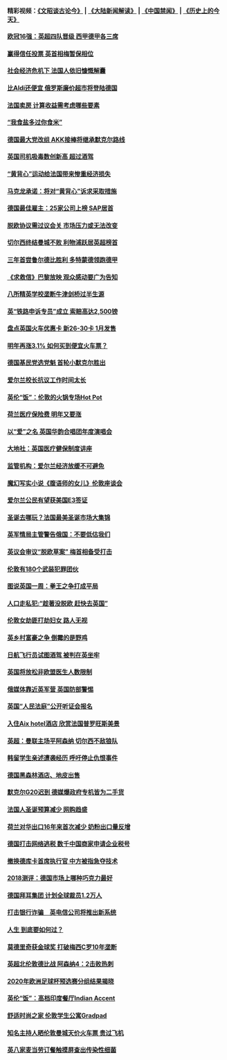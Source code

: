 #### 精彩视频：[《文昭谈古论今》](https://github.com/gfw-breaker/wenzhao/blob/master/README.md?t=12131231) | [《大陆新闻解读》](https://github.com/gfw-breaker/ntdtv-comedy/blob/master/README.md?t=12131231) | [《中国禁闻》](https://github.com/gfw-breaker/ntdtv-news/blob/master/README.md?t=12131231) | [《历史上的今天》](https://github.com/gfw-breaker/today-in-history/blob/master/README.md?t=12131231) 

#### [欧冠16强：英超四队晋级 西甲德甲各三席](../pages/nsc974/n10907296.md?t=12131231) 

#### [赢得信任投票 英首相梅暂保相位](../pages/nsc974/n10907229.md?t=12131231) 

#### [社会经济危机下 法国人依旧慷慨解囊](../pages/nsc974/n10906090.md?t=12131231) 

#### [比Aldi还便宜 俄罗斯廉价超市将登陆德国](../pages/nsc974/n10905994.md?t=12131231) 

#### [法国卖房 计算收益需考虑哪些要素](../pages/nsc974/n10906125.md?t=12131231) 

#### [“我食盐多过你食米”](../pages/nsc974/n10905976.md?t=12131231) 

#### [德国最大党改组 AKK接棒将继承默克尔路线](../pages/nsc974/n10904680.md?t=12131231) 

#### [英国司机吸毒数创新高 超过酒驾](../pages/nsc974/n10904490.md?t=12131231) 

#### [“黄背心”运动给法国带来惨重经济损失](../pages/nsc974/n10904100.md?t=12131231) 

#### [马克龙承诺：将对“黄背心”诉求采取措施](../pages/nsc974/n10904057.md?t=12131231) 

#### [德国最佳雇主：25家公司上榜 SAP居首](../pages/nsc974/n10903789.md?t=12131231) 

#### [脱欧协议需过议会关 市场压力或无法改变](../pages/nsc974/n10901979.md?t=12131231) 

#### [切尔西终结曼城不败 利物浦跃居英超榜首](../pages/nsc974/n10900582.md?t=12131231) 

#### [三年首尝鲁尔德比胜利 多特蒙德领跑德甲](../pages/nsc974/n10900592.md?t=12131231) 

#### [《求救信》巴黎放映 观众感动要广为告知](../pages/nsc974/n10900019.md?t=12131231) 

#### [八所精英学校垄断牛津剑桥过半生源](../pages/nsc974/n10899861.md?t=12131231) 

#### [英“铁路申诉专员”成立 索赔高达2,500镑](../pages/nsc974/n10899001.md?t=12131231) 

#### [盘点英国火车优惠卡 新26-30卡 1月发售](../pages/nsc974/n10898992.md?t=12131231) 

#### [明年再涨3.1%   如何买到便宜火车票？](../pages/nsc974/n10898985.md?t=12131231) 

#### [德国基民党选党魁 首轮小默克尔胜出](../pages/nsc974/n10897678.md?t=12131231) 

#### [爱尔兰校长抗议工作时间太长](../pages/nsc974/n10897164.md?t=12131231) 

#### [英伦“饭”：伦敦的火锅专场Hot Pot](../pages/nsc974/n10897146.md?t=12131231) 

#### [荷兰医疗保险费 明年又要涨](../pages/nsc974/n10897113.md?t=12131231) 

#### [以“爱”之名 英国华韵合唱团年度演唱会](../pages/nsc974/n10897132.md?t=12131231) 

#### [大地社：英国医疗健保制度讲座](../pages/nsc974/n10897109.md?t=12131231) 

#### [监管机构：爱尔兰经济放缓不可避免](../pages/nsc974/n10897047.md?t=12131231) 

#### [魔幻写实小说《腹语师的女儿》伦敦座谈会](../pages/nsc974/n10897070.md?t=12131231) 

#### [爱尔兰公民有望获美国E3签证](../pages/nsc974/n10896956.md?t=12131231) 

#### [圣诞去哪玩？法国最美圣诞市场大集锦](../pages/nsc974/n10895365.md?t=12131231) 

#### [英军情局主管警告俄国：不要低估我们](../pages/nsc974/n10895238.md?t=12131231) 

#### [英议会审议“脱欧草案” 梅首相备受打击](../pages/nsc974/n10895260.md?t=12131231) 

#### [伦敦有180个武装犯罪团伙](../pages/nsc974/n10895487.md?t=12131231) 

#### [图说英国一周：拳王之争打成平局](../pages/nsc974/n10895330.md?t=12131231) 

#### [人口走私犯:“趁著没脱欧 赶快去英国”](../pages/nsc974/n10895316.md?t=12131231) 

#### [伦敦女劫匪打劫妇女 路人无视](../pages/nsc974/n10895309.md?t=12131231) 

#### [英乡村富豪之争  倒霉的是野鸡](../pages/nsc974/n10895305.md?t=12131231) 

#### [日航飞行员试图酒驾  被判在英坐牢](../pages/nsc974/n10895291.md?t=12131231) 

#### [英国将放松非欧盟医生人数限制](../pages/nsc974/n10895286.md?t=12131231) 

#### [俄媒体靠近英军营 英国防部警惕](../pages/nsc974/n10895265.md?t=12131231) 

#### [英国“人民法庭”公开听证会报名](../pages/nsc974/n10895219.md?t=12131231) 

#### [入住Aix hotel酒店 欣赏法国普罗旺斯美景](../pages/nsc974/n10894800.md?t=12131231) 

#### [英超：曼联主场平阿森纳 切尔西不敌狼队](../pages/nsc974/n10893786.md?t=12131231) 

#### [韩留学生亲述遭袭经历 呼吁停止仇恨事件](../pages/nsc974/n10893538.md?t=12131231) 

#### [德国黑森林酒店、地皮出售](../pages/nsc974/n10893286.md?t=12131231) 

#### [默克尔G20迟到 德媒爆政府专机皆为二手货](../pages/nsc974/n10892503.md?t=12131231) 

#### [法国人圣诞预算减少 网购趋盛](../pages/nsc974/n10892541.md?t=12131231) 

#### [荷兰对华出口16年来首次减少 奶粉出口量反增](../pages/nsc974/n10892601.md?t=12131231) 

#### [德国打击网络逃税 数千中国商家申请企业税号](../pages/nsc974/n10892430.md?t=12131231) 

#### [撤换德库卡首席执行官 中方被指急夺技术](../pages/nsc974/n10891177.md?t=12131231) 

#### [2018测评：德国市场上哪种巧克力最好](../pages/nsc974/n10891102.md?t=12131231) 

#### [德国拜耳集团 计划全球裁员1.2万人](../pages/nsc974/n10891082.md?t=12131231) 

#### [打击银行诈骗　英电信公司将推出新系统](../pages/nsc974/n10890987.md?t=12131231) 

#### [人生 到底要如何过？](../pages/nsc974/n10890980.md?t=12131231) 

#### [莫德里奇获金球奖 打破梅西C罗10年垄断](../pages/nsc974/n10890252.md?t=12131231) 

#### [英超北伦敦德比战 阿森纳4：2击败热刺](../pages/nsc974/n10887322.md?t=12131231) 

#### [2020年欧洲足球杯预选赛分组结果揭晓](../pages/nsc974/n10887348.md?t=12131231) 

#### [英伦“饭”：高档印度餐厅Indian Accent](../pages/nsc974/n10887152.md?t=12131231) 

#### [舒适时尚之家 伦敦学生公寓Gradpad](../pages/nsc974/n10887125.md?t=12131231) 

#### [知名主持人晒伦敦曼城天价火车票 贵过飞机](../pages/nsc974/n10887062.md?t=12131231) 

#### [英八家麦当劳订餐触摸屏查出传染性细菌](../pages/nsc974/n10886684.md?t=12131231) 

